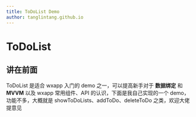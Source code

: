```yaml
---
title: ToDoList Demo
author: tanglintang.github.io
---
```


# ToDoList
## 讲在前面
ToDoList 是适合 wxapp 入门的 demo 之一，可以提高新手对于 **数据绑定** 和 **MVVM** 以及 wxapp 常用组件、API 的认识，下面是我自己实现的一个 demo，功能不多，大概就是 showToDoLists、addToDo、deleteToDo 之类，欢迎大佬提意见

